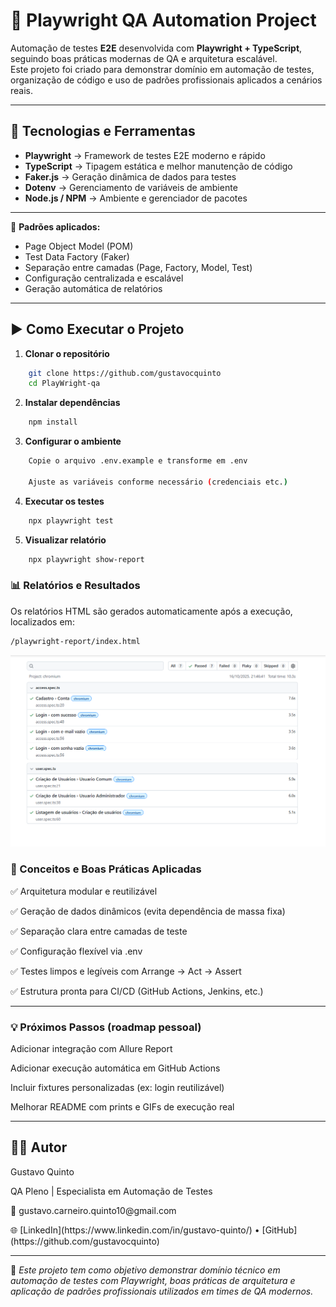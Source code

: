 # 🧪 Playwright QA Automation Project

Automação de testes **E2E** desenvolvida com **Playwright + TypeScript**, seguindo boas práticas modernas de QA e arquitetura escalável.  
Este projeto foi criado para demonstrar domínio em automação de testes, organização de código e uso de padrões profissionais aplicados a cenários reais.

---

## 🚀 Tecnologias e Ferramentas

- **Playwright** → Framework de testes E2E moderno e rápido  
- **TypeScript** → Tipagem estática e melhor manutenção de código  
- **Faker.js** → Geração dinâmica de dados para testes  
- **Dotenv** → Gerenciamento de variáveis de ambiente  
- **Node.js / NPM** → Ambiente e gerenciador de pacotes  

---




🧠 **Padrões aplicados:**
- Page Object Model (POM)
- Test Data Factory (Faker)
- Separação entre camadas (Page, Factory, Model, Test)
- Configuração centralizada e escalável
- Geração automática de relatórios

---

## ▶️ Como Executar o Projeto

1. **Clonar o repositório**
```bash
    git clone https://github.com/gustavocquinto
    cd PlayWright-qa
```

2. **Instalar dependências**

```bash
    npm install
```   
3. **Configurar o ambiente**

```bash
    Copie o arquivo .env.example e transforme em .env

    Ajuste as variáveis conforme necessário (credenciais etc.)
```
4. **Executar os testes**

```bash
    npx playwright test
```

5. **Visualizar relatório**

```bash
    npx playwright show-report
```

### 📊 Relatórios e Resultados
Os relatórios HTML são gerados automaticamente após a execução, localizados em:

```bash
/playwright-report/index.html
```
<p>
    <img src="/assets/playwright-report.png">
</p>

### 🧠 Conceitos e Boas Práticas Aplicadas
<p> ✅ Arquitetura modular e reutilizável </p>
<p> ✅ Geração de dados dinâmicos (evita dependência de massa fixa)</p>
<p>✅ Separação clara entre camadas de teste</p>
<p> ✅ Configuração flexível via .env</p>
<p> ✅ Testes limpos e legíveis com Arrange → Act → Assert</p>
<p> ✅ Estrutura pronta para CI/CD (GitHub Actions, Jenkins, etc.)</p>

-----

### 💡 Próximos Passos (roadmap pessoal)
 Adicionar integração com Allure Report

 Adicionar execução automática em GitHub Actions

 Incluir fixtures personalizadas (ex: login reutilizável)

 Melhorar README com prints e GIFs de execução real

---

## 👨‍💻 Autor
<p>Gustavo Quinto</p>
<p> QA Pleno | Especialista em Automação de Testes</p>
<p>📧 gustavo.carneiro.quinto10@gmail.com</p>
<p> 🌐 [LinkedIn](https://www.linkedin.com/in/gustavo-quinto/) • [GitHub](https://github.com/gustavocquinto)</p>

<hr>

🧩 _Este projeto tem como objetivo demonstrar domínio técnico em automação de testes com Playwright, boas práticas de arquitetura e aplicação de padrões profissionais utilizados em times de QA modernos._